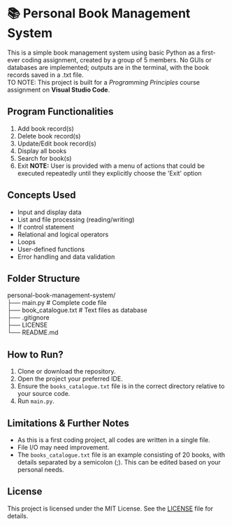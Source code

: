 # 📚 Personal Book Management System
This is a simple book management system using basic Python as a first-ever coding assignment, created by a group of 5 members. No GUIs or databases are implemented; outputs are in the terminal, with the book records saved in a .txt file.
<br>TO NOTE: This project is built for a *Programming Principles* course assignment on **Visual Studio Code**.

## Program Functionalities
1. Add book record(s)
2. Delete book record(s)
3. Update/Edit book record(s)
4. Display all books
5. Search for book(s)
6. Exit
**NOTE:** User is provided with a menu of actions that could be executed repeatedly until they explicitly choose the 'Exit' option

## Concepts Used
- Input and display data
- List and file processing (reading/writing)
- If control statement
- Relational and logical operators
- Loops
- User-defined functions
- Error handling and data validation

## Folder Structure
personal-book-management-system/
<br>├── main.py # Complete code file
<br>├── book_catalogue.txt # Text files as database
<br>├── .gitignore
<br>├── LICENSE
<br>└── README.md

## How to Run?
1. Clone or download the repository.
2. Open the project your preferred IDE.
3. Ensure the `books_catalogue.txt` file is in the correct directory relative to your source code.
4. Run `main.py`.

## Limitations & Further Notes
- As this is a first coding project, all codes are written in a single file.
- File I/O may need improvement.
- The `books_catalogue.txt` file is an example consisting of 20 books, with details separated by a semicolon (;). This can be edited based on your personal needs.

## License
This project is licensed under the MIT License. See the [LICENSE](LICENSE) file for details.
